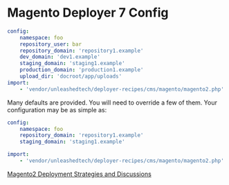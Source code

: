 # Magento Deployer 7 Config

```yaml
config:
    namespace: foo
    repository_user: bar
    repository_domain: 'repository1.example'
    dev_domain: 'dev1.example'
    staging_domain: 'staging1.example'
    production_domain: 'production1.example'
    upload_dir: 'docroot/app/uploads'
import:
    - 'vendor/unleashedtech/deployer-recipes/cms/magento/magento2.php'
```

Many defaults are provided. You will need to override a few of them. Your configuration
may be as simple as:

```yaml
config:
    namespace: foo
    repository_domain: 'repository1.example'
    staging_domain: 'staging1.example'

import:
    - 'vendor/unleashedtech/deployer-recipes/cms/magento/magento2.php'
```

[Magento2 Deployment Strategies and Discussions](https://magento.stackexchange.com/questions/315786/magento-2-configuration-settings-clarify-appconfigdump-vs-appconfigimport)
